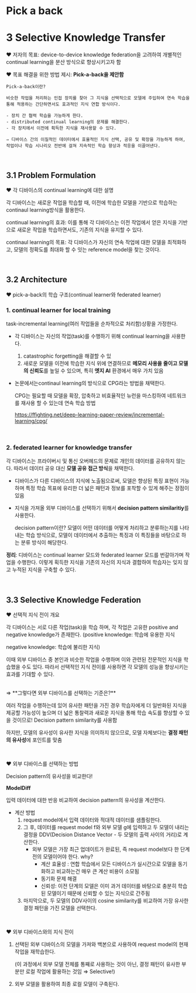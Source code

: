 # Pick a back

# 3 Selective Knowledge Transfer

❤️ 저자의 목표: device-to-device knowledge federation을 고려하여 개별적인 continual learning을 분산 방식으로 향상시키고자 함 
<br>

❤️ 목표 해결을 위한 방법 제시: **Pick-a-back을 제안함**
    
    Pick-a-back이란?
    
    비슷한 작업을 처리하는 인접 장치를 찾아 그 지식을 선택적으로 모델에 주입하여 연속 학습을 통해 적용하는 간단하면서도 효과적인 지식 연합 방식이다.
    
    - 장치 간 협력 학습을 가능하게 한다.
    - distributed continual learning의 문제를 해결한다.
    - 각 장치에서 이전에 획득한 지식을 재사용할 수 있다.
    
    ⇒ 디바이스 간의 이질적인 데이터에서 효율적인 지식 선택, 공유 및 확장을 가능하게 하여, 작업이나 학습 시나리오 전반에 걸쳐 지속적인 학습 향상과 적응을 이끌어낸다.
    
<br>

## 3.1 Problem Formulation

❤️ 각 디바이스의 continual learning에 대한 설명

각 디바이스는 새로운 작업을 학습할 때, 이전에 학습한 모델을 기반으로 학습하는 continaul learning방식을 활용한다.

continual learning의 효과: 이를 통해 각 디바이스는 이전 작업에서 얻은 지식을 기반으로 새로운 작업을 학습하면서도, 기존의 지식을 유지할 수 있다.

continaul learning의 목표: 각 디바이스가 자신의 연속 작업에 대한 모델을 최적화하고, 모델의 정확도를 최대화 할 수 잇는 reference model을 찾는 것이다.

<br>

## 3.2 Architecture

❤️ pick-a-back의 학습 구조(continual learner와 federated learner)

### 1. continual learner for local training
    
task-incremental learning(여러 작업들을 순차적으로 처리함)상황을 가정한다. 

- 각 디바이스는 자신의 작업(task)를 수행하기 위해 continual learning을 사용한다.
    1. catastrophic forgetting을 해결할 수 있
    2. 새로운 모델을 이전에 학습한 지식 위에 연결하므로 **메모리 사용을 줄이고 모델의 신뢰도**를 높일 수 있으며, 특히 **엣지 AI** 환경에서 매우 가치 있음
- 논문에서는continaul learning의 방식으로 CPG라는 방법을 채택한다.
    
    CPG는 필요할 때 모델을 확장, 압축하고 비효율적인 뉴런을 마스킹하여 네트워크를 재사용 할 수 있는데 연속 학습 방법
    
    https://ffighting.net/deep-learning-paper-review/incremental-learning/cpg/

<br>
    
### 2. federated learner for knowledge transfer
    
각 디바이스는 프라이버시 및 통신 오버헤드의 문제로 개인의 데이터를  공유하지 않는다. 따라서 데이터 공유 대신 **모델 공유 접근 방식**을 채택한다.

- 디바이스가 다른 디바이스의 지식에 노출됨으로써, 모델은 향상된 특징 표현이 가능하며 특정 학습 목표에 유리한 더 넓은 패턴과 정보를 포착할 수 있게 해주는 장점이 있음
- 지식을 가져올 외부 디바이스를 선택하기 위해서  **decision pattern similaritiy**를 사용한다.
    
    decision pattern이란? 모델이 어떤 데이터를 어떻게 처리하고 분류하는지를 나타내는 학습 방식으로, 모델이 데이터에서 추출하는 특징과 이 특징들을 바탕으로 하는 분류 방식이 해당한다.
        

**정리**: 디바이스는 continual learner 모드와 federated learner 모드를 번갈아가며 작업을 수행한다. 이렇게 획득한 지식을 기존의 자신의 지식과 결합하여 학습자는 잊지 않고 누적된 지식을 구축할 수 있다.

<br>

## 3.3 Selective Knowledge Federation

❤️ 선택적 지식 전이 개요

각 디바이스는 서로 다른 작업(task)을 학습 하며, 각 작업은 고유한 positive and negative knowledge가 존재한다. (positive knowledge: 학습에 유용한 지식

 negative knowledge: 학습에 불리한 지식)

이때 외부 디바이스 중 본인과 비슷한 작업을 수행하며 이와 관련된 전문적인 지식을 학습했을 수도 있다. 따라서 선택적인 지식 전이를 사용하면 각 모델의 성능을 향상시키는 효과를 기대할 수 있다.

<br>
⇒ **그렇다면 외부 디바이스를 선택하는 기준은?**

여러 작업을 수행하는데 있어 유사한 패턴을 가진 경우 학습자에게 더 일반화된 지식을 제공할 가능성이 높으며 더 넓은 통찰력과 새로운 지식을 통해 학습 속도를 향상할 수 있을 것이므로! Decision pattern similarity를 사용함

하지만, 모델의 유사성이 유사한 지식을 의미하지 않으므로, 모델 자체보다는 **결정 패턴의 유사성**에 포인트를 맞춤

<br>

❤️ 외부 디바이스를 선택하는 방법

Decision pattern의 유사성을 비교한다!

**ModelDiff**

입력 데이터에 대한 반응 비교하여 decision pattern의 유사성을 계산한다. 

- 계산 방법
    1. request model에서 입력 데이터와 적대적 데이터를 샘플링한다. 
    2. 그 후, 데이터를 request model f와 외부 모델 g에 입력하고 두 모델이 내리는 결정을 DDV(Decision Distance Vector - 두 모델의 출력 사이의 거리)로 계산한다. 
        - 외부 모델은 가장 최근 업데이트가 완료된, 즉 request model보다 한 단계 전의 모델이어야 한다.
            why? 
            - 계산 효율성 : 연합 학습에서 모든 디바이스가 실시간으로 모델을 동기화하고 비교하는건 매우 큰 계산 비용이 소모됨
            - 동기화 문제 해결
            - 신뢰성: 이전 단계의 모델은 이미 과거 데이터를 바탕으로 충분히 학습된 모델이기 때문에 신뢰할 수 있는 지식으로 간주됨
    3. 마지막으로, 두 모델의 DDV사이의 cosine similarity를 비교하여 가장 유사한 결정 패턴을 가진 모델을 선택한다.
 
<br>

❤️ 외부 디바이스와의 지식 전이

1. 선택된 외부 디바이스의 모델을 가져와 백본으로 사용하여 request model의 현재 작업을 재학습한다. 
    
    (이 과정에서 외부 모델 전체를 통째로 사용하는 것이 아닌, 결정 패턴이 유사한 부분만 로컬 작업에 활용하는 것임 ⇒ Selective!)
    
2. 외부 모델을 활용하여 최종 로컬 모델이 구축된다.
